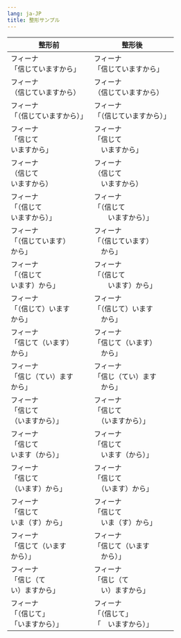 ```yaml
---
lang: ja-JP
title: 整形サンプル
---
```



整形前|整形後
---|---
フィーナ<br>「信じていますから」|フィーナ<br>「信じていますから」
フィーナ<br>（信じていますから）|フィーナ<br>（信じていますから）
フィーナ<br>「（信じていますから）」|フィーナ<br>「（信じていますから）」
フィーナ<br>「信じて<br>いますから」|フィーナ<br>「信じて<br>　いますから」
フィーナ<br>（信じて<br>いますから）|フィーナ<br>（信じて<br>　いますから）
フィーナ<br>「（信じて<br>いますから）」|フィーナ<br>「（信じて<br>　　いますから）」
フィーナ<br>「（信じています）<br>から」|フィーナ<br>「（信じています）<br>　から」
フィーナ<br>「（信じて<br>います）から」|フィーナ<br>「（信じて<br>　　います）から」
フィーナ<br>「（信じて）います<br>から」|フィーナ<br>「（信じて）います<br>　から」
フィーナ<br>「信じて（います）<br>から」|フィーナ<br>「信じて（います）<br>　から」
フィーナ<br>「信じ（てい）ます<br>から」|フィーナ<br>「信じ（てい）ます<br>　から」
フィーナ<br>「信じて<br>（いますから）」|フィーナ<br>「信じて<br>　（いますから）」
フィーナ<br>「信じて<br>います（から）」|フィーナ<br>「信じて<br>　います（から）」
フィーナ<br>「信じて<br>（います）から」|フィーナ<br>「信じて<br>　（います）から」
フィーナ<br>「信じて<br>いま（す）から」|フィーナ<br>「信じて<br>　いま（す）から」
フィーナ<br>「信じて（います<br>から）」|フィーナ<br>「信じて（います<br>　から）」
フィーナ<br>「信じ（て<br>い）ますから」|フィーナ<br>「信じ（て<br>　い）ますから」
フィーナ<br>「（信じて」<br>「いますから）」|フィーナ<br>「（信じて」<br>「　いますから）」

<style>
@import url('https://fonts.googleapis.com/css?family=Noto+Sans+JP|Noto+Serif+JP&display=swap');
td{ 
  font-family: "Noto Sans";
}
</style>
